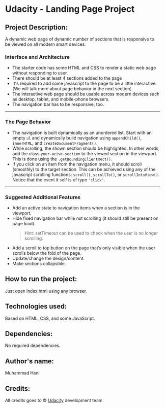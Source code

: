 # Udacity - Landing Page Project

## Project Description: 
A dynamic web page of dynamic number of sections that is responsive to be viewed on all modern smart devices.
### Interface and Architecture
  - The starter code has some HTML and CSS to render a static web page without responding to user. 
  - There should be at least 4 sections added to the page
  - It's required to add some javascript to the page to be a little interactive. (We will talk more about page behavior in the next section)
  - The interactive web page should be usable across modern devices such as desktop, tablet, and mobile-phone browsers. 
  - The navigation bar has to be responsive, too.
***

### The Page Behavior
  - The navigation is built dynamically as an unordered list. Start with an empty `ul` and dynamically build navigation using `appendChild()`, `innerHTML`, and `createDocumentFragment()`.
  - While scrolling, the shown section should be highlighted. In other words, add the class `your-acive-section` to the viewed section in the viewport. This is done using the `.getBoundingClientRect()`.
  - If you click on an item from the navigation menu, it should scroll (smoothly) to the target section. This can be achieved using any of the javascript scrolling functions: `scroll()`, `scrollTo()`, or `scrollIntoView()`. Notice that the event it self is of type `'click'`.
***

### Suggested Additional Features
  - Add an active state to navigation items when a section is in the viewport.
  - Hide fixed navigation bar while not scrolling (it should still be present on page load).
    > Hint: setTimeout can be used to check when the user is no longer scrolling.
  - Add a scroll to top button on the page that’s only visible when the user scrolls below the fold of the page.
  - Update/change the design/content.
  - Make sections collapsible.

## How to run the project: 
Just open index.html using any browser. 

## Technologies used: 
Based on HTML, CSS, and some JavaScript. 

## Dependencies: 
No required dependencies. 

## Author's name: 
Muhammad Hani

## Credits:
All credits goes to &copy; [Udacity](https://www.udacity.com/online-learning-for-individuals) development team. 
